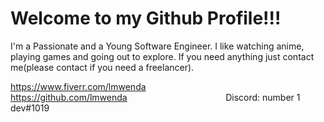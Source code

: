 # Welcome to my Github Profile!!!
I'm a Passionate and a Young Software Engineer. I like watching anime, playing games and going out to explore. If you need anything just contact me(please contact if you need a freelancer).

https://www.fiverr.com/lmwenda &nbsp;&nbsp; &nbsp;&nbsp; &nbsp; &nbsp; &nbsp; &nbsp; &nbsp; &nbsp; &nbsp; &nbsp; &nbsp; &nbsp; &nbsp; &nbsp; &nbsp; &nbsp; &nbsp; &nbsp; &nbsp; 
https://github.com/lmwenda &nbsp; &nbsp;&nbsp; &nbsp; &nbsp; &nbsp; &nbsp; &nbsp; &nbsp; &nbsp; &nbsp; &nbsp; &nbsp; &nbsp; &nbsp; &nbsp; &nbsp; &nbsp; &nbsp; &nbsp; 
Discord: number 1 dev#1019 
